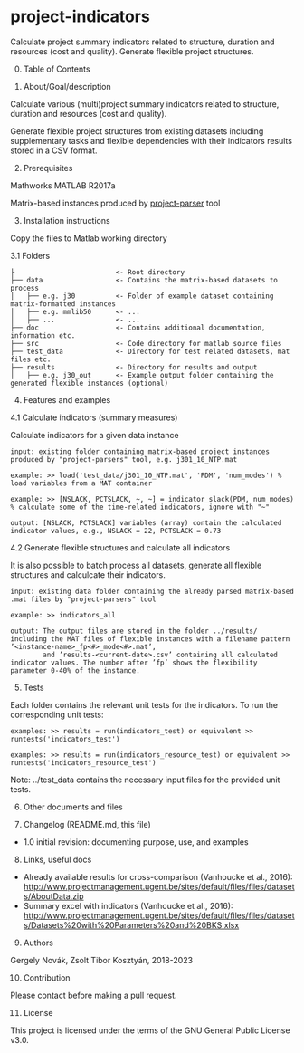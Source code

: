 # project-indicators
Calculate project summary indicators related to structure, duration and resources (cost and quality).
Generate flexible project structures.

0. Table of Contents

1. About/Goal/description
 
 Calculate various (multi)project summary indicators related to structure, duration and resources (cost and quality).
 
 Generate flexible project structures from existing datasets including supplementary tasks and flexible dependencies with their indicators results stored in a CSV format.

2. Prerequisites
 
 Mathworks MATLAB R2017a
 
 Matrix-based instances produced by [project-parser](https://github.com/novakge/project-parsers) tool

3. Installation instructions 
 
 Copy the files to Matlab working directory
 
3.1 Folders
```
├                         <- Root directory
├── data                  <- Contains the matrix-based datasets to process
│   ├── e.g. j30          <- Folder of example dataset containing matrix-formatted instances
│   ├── e.g. mmlib50      <- ...
│   ├── ...               <- ...
├── doc                   <- Contains additional documentation, information etc.
├── src                   <- Code directory for matlab source files
├── test_data             <- Directory for test related datasets, mat files etc.
├── results               <- Directory for results and output
│   ├── e.g. j30_out      <- Example output folder containing the generated flexible instances (optional)
```

4. Features and examples

4.1 Calculate indicators (summary measures)
   
   Calculate indicators for a given data instance
    
    input: existing folder containing matrix-based project instances produced by "project-parsers" tool, e.g. j301_10_NTP.mat
    
    example: >> load('test_data/j301_10_NTP.mat', 'PDM', 'num_modes') % load variables from a MAT container
    
    example: >> [NSLACK, PCTSLACK, ~, ~] = indicator_slack(PDM, num_modes) % calculate some of the time-related indicators, ignore with "~"
    
    output: [NSLACK, PCTSLACK] variables (array) contain the calculated indicator values, e.g., NSLACK = 22, PCTSLACK = 0.73

4.2 Generate flexible structures and calculate all indicators
    
   It is also possible to batch process all datasets, generate all flexible structures and calculcate their indicators.
    
    input: existing data folder containing the already parsed matrix-based .mat files by "project-parsers" tool
    
    example: >> indicators_all
    
    output: The output files are stored in the folder ../results/ including the MAT files of flexible instances with a filename pattern ’<instance-name>_fp<#>_mode<#>.mat’,
            and ’results-<current-date>.csv’ containing all calculated indicator values. The number after ’fp’ shows the flexibility parameter 0-40% of the instance.

5. Tests

 Each folder contains the relevant unit tests for the indicators.
 To run the corresponding unit tests:

    examples: >> results = run(indicators_test) or equivalent >> runtests('indicators_test')

    examples: >> results = run(indicators_resource_test) or equivalent >> runtests('indicators_resource_test')

   Note: ../test_data contains the necessary input files for the provided unit tests.

6. Other documents and files
 

7. Changelog (README.md, this file)

 - 1.0 initial revision: documenting purpose, use, and examples


8. Links, useful docs
 - Already available results for cross-comparison (Vanhoucke et al., 2016): http://www.projectmanagement.ugent.be/sites/default/files/files/datasets/AboutData.zip
 - Summary excel with indicators (Vanhoucke et al., 2016): http://www.projectmanagement.ugent.be/sites/default/files/files/datasets/Datasets%20with%20Parameters%20and%20BKS.xlsx

9. Authors
 
Gergely Novák, Zsolt Tibor Kosztyán, 2018-2023

10. Contribution

Please contact before making a pull request.

11. License

This project is licensed under the terms of the GNU General Public License v3.0.
